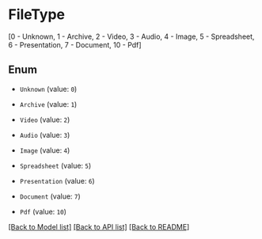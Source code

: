 # FileType
[0 - Unknown, 1 - Archive, 2 - Video, 3 - Audio, 4 - Image, 5 - Spreadsheet, 6 - Presentation, 7 - Document, 10 - Pdf]

## Enum

* `Unknown` (value: `0`)

* `Archive` (value: `1`)

* `Video` (value: `2`)

* `Audio` (value: `3`)

* `Image` (value: `4`)

* `Spreadsheet` (value: `5`)

* `Presentation` (value: `6`)

* `Document` (value: `7`)

* `Pdf` (value: `10`)

[[Back to Model list]](../README.md#documentation-for-models) [[Back to API list]](../README.md#documentation-for-api-endpoints) [[Back to README]](../README.md)


